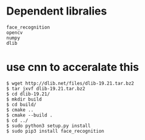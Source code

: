 # Dependent libralies
    face_recognition
    opencv
    numpy
    dlib

# use cnn to acceralate this
    $ wget http://dlib.net/files/dlib-19.21.tar.bz2
    $ tar jxvf dlib-19.21.tar.bz2
    $ cd dlib-19.21/
    $ mkdir build
    $ cd build/
    $ cmake ..
    $ cmake --build .
    $ cd ../
    $ sudo python3 setup.py install
    $ sudo pip3 install face_recognition
